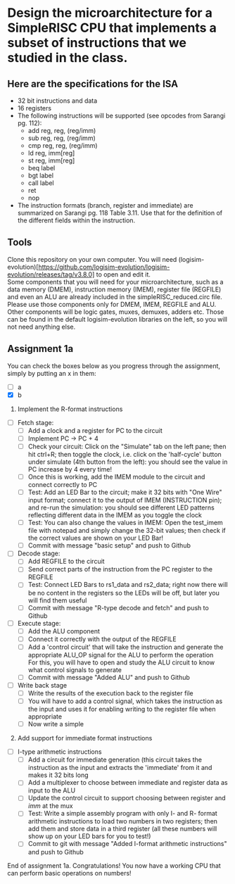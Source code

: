 # Design the microarchitecture for a SimpleRISC CPU that implements a subset of instructions that we studied in the class.

## Here are the specifications for the ISA

- 32 bit instructions and data
- 16 registers
- The following instructions will be supported (see opcodes from Sarangi pg. 112):
  - add reg, reg, (reg/imm)
  - sub reg, reg, (reg/imm)
  - cmp reg, reg, (reg/imm)
  - ld reg, imm[reg]
  - st reg, imm[reg]
  - beq label
  - bgt label
  - call label
  - ret
  - nop
- The instruction formats (branch, register and immediate) are summarized on Sarangi pg. 118 Table 3.11. Use that for the definition of the different fields within the instruction.

## Tools

Clone this repository on your own computer. You will need (logisim-evolution)[https://github.com/logisim-evolution/logisim-evolution/releases/tag/v3.8.0] to open and edit it.  
Some components that you will need for your microarchitecture, such as a data memory (DMEM), instruction memory (IMEM), register file (REGFILE) and even an ALU are already included in the simpleRISC_reduced.circ file. Please use those components only for DMEM, IMEM, REGFILE and ALU.  
Other components will be logic gates, muxes, demuxes, adders etc. Those can be found in the default logisim-evolution libraries on the left, so you will not need anything else.

## Assignment 1a

You can check the boxes below as you progress through the assignment, simply by putting an x in them:
- [ ] a
- [x] b

1. Implement the R-format instructions
- [ ] Fetch stage:
  - [ ] Add a clock and a register for PC to the circuit
  - [ ] Implement PC -> PC + 4
  - [ ] Check your circuit: Click on the "Simulate" tab on the left pane; then hit ctrl+R; then toggle the clock, i.e. click on the 'half-cycle' button under simulate (4th button from the left): you should see the value in PC increase by 4 every time!
  - [ ] Once this is working, add the IMEM module to the circuit and connect correctly to PC
  - [ ] Test: Add an LED Bar to the circuit; make it 32 bits with "One Wire" input format; connect it to the output of IMEM (INSTRUCTION pin); and re-run the simulation: you should see different LED patterns reflecting different data in the IMEM as you toggle the clock
  - [ ] Test: You can also change the values in IMEM: Open the test_imem file with notepad and simply change the 32-bit values; then check if the correct values are shown on your LED Bar!
  - [ ] Commit with message "basic setup" and push to Github
- [ ] Decode stage:
  - [ ] Add REGFILE to the circuit
  - [ ] Send correct parts of the instruction from the PC register to the REGFILE
  - [ ] Test: Connect LED Bars to rs1_data and rs2_data; right now there will be no content in the registers so the LEDs will be off, but later you will find them useful
  - [ ] Commit with message "R-type decode and fetch" and push to Github
- [ ] Execute stage:
  - [ ] Add the ALU component
  - [ ] Connect it correctly with the output of the REGFILE
  - [ ] Add a 'control circuit' that will take the instruction and generate the appropriate ALU_OP signal for the ALU to perform the operation  
        For this, you will have to open and study the ALU circuit to know what control signals to generate
  - [ ] Commit with message "Added ALU" and push to Github
- [ ] Write back stage
  - [ ] Write the results of the execution back to the register file
  - [ ] You will have to add a control signal, which takes the instruction as the input and uses it for enabling writing to the register file when appropriate
  - [ ] Now write a simple 
2. Add support for immediate format instructions
- [ ] I-type arithmetic instructions
  - [ ] Add a circuit for immediate generation (this circuit takes the instruction as the input and extracts the 'immediate' from it and makes it 32 bits long
  - [ ] Add a multiplexer to choose between immediate and register data as input to the ALU
  - [ ] Update the control circuit to support choosing between register and _imm_ at the mux
  - [ ] Test: Write a simple assembly program with only I- and R- format arithmetic instructions to load two numbers in two registers; then add them and store data in a third register (all these numbers will show up on your LED bars for you to test!)
  - [ ] Commit to git with message "Added I-format arithmetic instructions" and push to Github

End of assignment 1a. Congratulations! You now have a working CPU that can perform basic operations on numbers!
